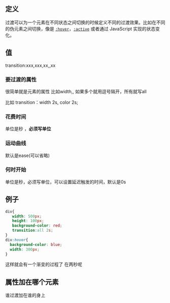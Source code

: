 ## 定义

过渡可以为一个元素在不同状态之间切换的时候定义不同的过渡效果。比如在不同的伪元素之间切换，像是 [`:hover`](https://developer.mozilla.org/zh-CN/docs/Web/CSS/:hover)，[`:active`](https://developer.mozilla.org/zh-CN/docs/Web/CSS/:active) 或者通过 JavaScript 实现的状态变化。

## 值

transition:xxx,xxx,xx,,xx

### 要过渡的属性

很简单就是元素的属性 比如width,,   如果多个就用逗号隔开，所有就写all

比如 transition：width 2s, color 2s;

### 花费时间

单位是秒 ，**必须写单位**

### 运动曲线

默认是ease(可以省略)

### 何时开始

单位是秒，必须写单位，可以设置延迟触发的时间，默认是0s

## 例子

```css
div{
   width: 500px;
   height: 100px;
   background-color: red;   
   transition:all 2s;
}
div:hover{
  background-color: blue;
  width: 300px;
}
```

这样就会有一个渐变的过程了 在两秒呢

## 属性加在哪个元素

谁过渡加在谁的身上

